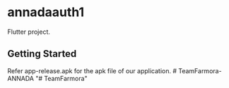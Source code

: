 # annadaauth1

Flutter project.

## Getting Started

Refer app-release.apk for the apk file of our application.
#   T e a m F a r m o r a - A N N A D A 
 
 "# TeamFarmora" 
